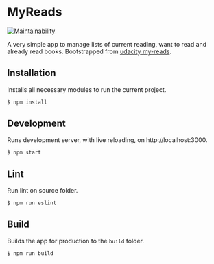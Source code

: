 
# MyReads

[![Maintainability](https://api.codeclimate.com/v1/badges/d815625daac81b7ca487/maintainability)](https://codeclimate.com/github/talesbaz/reactnd-myreads/maintainability)

A very simple app to manage lists of current reading, want to read and already read books. Bootstrapped from [udacity my-reads](https://github.com/udacity/reactnd-project-myreads-starter).


## Installation

Installs all necessary modules to run the current project.

```bash
$ npm install
```

## Development

Runs development server, with live reloading, on http://localhost:3000.

```bash
$ npm start
```

## Lint

Run lint on source folder.

```bash
$ npm run eslint
```

## Build

Builds the app for production to the `build` folder.

```bash
$ npm run build
```
